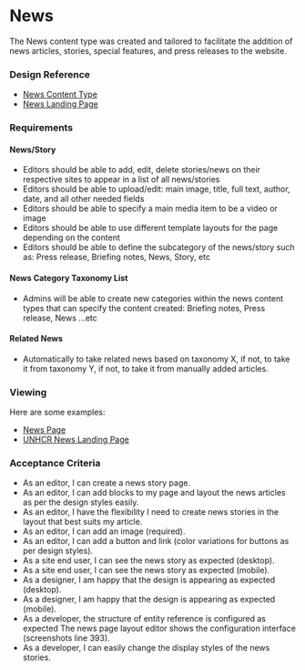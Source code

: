 # News

The News content type was created and tailored to facilitate the addition of news articles, stories, special features, and press releases to the website.

### Design Reference

* [News Content Type](https://www.sketch.com/s/6ecd71b4-af49-42b4-9d65-0e9d20134b89/a/oYV3E8n)
* [News Landing Page](https://www.sketch.com/s/6ecd71b4-af49-42b4-9d65-0e9d20134b89/a/Qbpazr8)

### Requirements

#### News/Story

* Editors should be able to add, edit, delete stories/news on their respective sites to appear in a list of all news/stories
* Editors should be able to upload/edit: main image, title, full text, author, date, and all other needed fields
* Editors should be able to specify a main media item to be a video or image
* Editors should be able to use different template layouts for the page depending on the content
* Editors should be able to define the subcategory of the news/story such as: Press release, Briefing notes, News, Story, etc

#### News Category Taxonomy List

* Admins will be able to create new categories within the news content types that can specify the content created: Briefing notes, Press release, News ...etc

#### Related News

* Automatically to take related news based on taxonomy X, if not, to take it from taxonomy Y, if not, to take it from manually added articles.

### Viewing

Here are some examples:

* [News Page](https://www.unhcr.org/news/announcements/unhcr-and-anta-group-partner-empower-young-refugees-through-learning-and-sport)
* [UNHCR News Landing Page](https://www.unhcr.org/news-and-stories)

### Acceptance Criteria

* As an editor, I can create a news story page.
* As an editor, I can add blocks to my page and layout the news articles as per the design styles easily.
* As an editor, I have the flexibility I need to create news stories in the layout that best suits my article.
* As an editor, I can add an image (required).
* As an editor, I can add a button and link (color variations for buttons as per design styles).
* As a site end user, I can see the news story as expected (desktop).
* As a site end user, I can see the news story as expected (mobile).
* As a designer, I am happy that the design is appearing as expected (desktop).
* As a designer, I am happy that the design is appearing as expected (mobile).
* As a developer, the structure of entity reference is configured as expected The news page layout editor shows the configuration interface (screenshots line 393).
* As a developer, I can easily change the display styles of the news stories.
